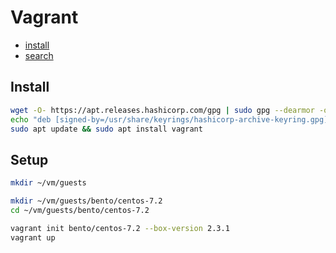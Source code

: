 # Vagrant

- [install](https://developer.hashicorp.com/vagrant/install)
- [search](https://app.vagrantup.com/boxes/search)

## Install

```bash
wget -O- https://apt.releases.hashicorp.com/gpg | sudo gpg --dearmor -o /usr/share/keyrings/hashicorp-archive-keyring.gpg
echo "deb [signed-by=/usr/share/keyrings/hashicorp-archive-keyring.gpg] https://apt.releases.hashicorp.com $(lsb_release -cs) main" | sudo tee /etc/apt/sources.list.d/hashicorp.list
sudo apt update && sudo apt install vagrant
```

## Setup

```bash
mkdir ~/vm/guests
```

```bash
mkdir ~/vm/guests/bento/centos-7.2
cd ~/vm/guests/bento/centos-7.2
```

```bash
vagrant init bento/centos-7.2 --box-version 2.3.1
vagrant up
```

